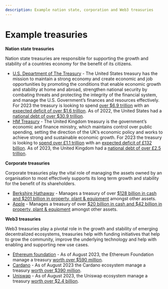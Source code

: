 ```yaml
---
description: Example nation state, corporation and Web3 treasuries
---
```


# Example treasuries

**Nation state treasuries**

Nation state treasuries are responsible for supporting the growth and stability of a countries economy for the benefit of its citizens.

* [U.S. Department of The Treasury](https://home.treasury.gov/about/general-information/role-of-the-treasury) - The United States treasury has the mission to maintain a strong economy and create economic and job opportunities by promoting the conditions that enable economic growth and stability at home and abroad, strengthen national security by combating threats and protecting the integrity of the financial system, and manage the U.S. Government’s finances and resources effectively. For 2023 the treasury is looking to spend [over $6.9 trillion](https://www.usaspending.gov/explorer/budget\_function) with an [expected deficit of over $1.6 trillion](https://fiscaldata.treasury.gov/americas-finance-guide/national-deficit/). As of 2022, the United States had a [national debt of over $30.9 trillion](https://fiscaldata.treasury.gov/americas-finance-guide/).
* [HM Treasury](https://www.gov.uk/government/organisations/hm-treasury) - The United Kingdom treasury is the government’s economic and finance ministry, which maintains control over public spending, setting the direction of the UK’s economic policy and works to achieve strong and sustainable economic growth. For 2023 the treasury is looking to [spend over £1.1 trillion](https://obr.uk/forecasts-in-depth/brief-guides-and-explainers/public-finances/) with an [expected deficit of £132 billion](https://obr.uk/forecasts-in-depth/brief-guides-and-explainers/public-finances/). As of 2023, the United Kingdom had a [national debt of over £2.5 trillion](https://www.ons.gov.uk/economy/governmentpublicsectorandtaxes/publicsectorfinance/bulletins/publicsectorfinances/may2023).



**Corporate treasuries**

Corporate treasuries play the vital role of managing the assets owned by an organisation to most effectively supports its long term growth and stability for the benefit of its shareholders.

* [Berkshire Hathaway](https://www.berkshirehathaway.com/) - Manages a treasury of over [$128 billion in cash and $201 billion in property, plant & equipment](https://www.wsj.com/market-data/quotes/BRK.A/financials/annual/balance-sheet) amongst other assets.
* [Apple](https://www.apple.com/) - Manages a treasury of over [$20 billion in cash and $42 billion in property, plant & equipment](https://www.apple.com/newsroom/pdfs/FY23\_Q1\_Consolidated\_Financial\_Statements.pdf) amongst other assets.



**Web3 treasuries**

Web3 treasuries play a pivotal role in the growth and stability of emerging decentralized ecosystems, treasuries help with funding initiatives that help to grow the community, improve the underlying technology and help with enabling and supporting new use cases.

* [Ethereum foundation](https://ethereum.org/en/foundation/) - As of August 2023, the Ethereum Foundation manage a treasury [worth over $590 million](https://defillama.com/protocol/ethereum-foundation#treasury).
* [Cardano](https://cardano.org/) - As of August 2023 the Cardano ecosystem manage a treasury [worth over $390 million](https://lookerstudio.google.com/u/0/reporting/3136c55b-635e-4f46-8e4b-b8ab54f2d460/page/ad3AC).
* [Uniswap](https://uniswap.org/) - As of August 2023, the Uniswap ecosystem manage a treasury [worth over $2.4 billion](https://defillama.com/protocol/uniswap?treasury=true).
